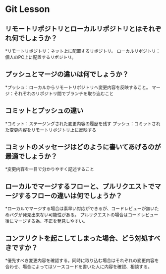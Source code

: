 # Git Lesson

## リモートリポジトリとローカルリポジトリとはそれぞれ何でしょうか？

*リモートリポジトリ：ネット上に配置するリポジトリ。
ローカルリポジトリ：個人のPC上に配置するリポジトリ。

## プッシュとマージの違いは何でしょうか？

*プッシュ：ローカルからリモートリポジトリへ変更内容を反映すること。
マージ：それぞれのリポジトリ間でブランチを取り込むこと

## コミットとプッシュの違い

*コミット：ステージングされた変更内容の履歴を残す
プッシュ：コミットされた変更内容をリモートリポジトリ上に反映する

## コミットのメッセージはどのように書いてあげるのが最適でしょうか？

*変更内容を一目で分かりやすく記述すること

## ローカルでマージするフローと、プルリクエストでマージするフローの違いは何でしょうか？

*ローカルでマージする場合は素早い対応ができるが、コードレビューが無いためバグが発見出来ない可能性がある。
プルリクエストの場合はコードレビュー後にマージする為、不正を発見しやすい。

## コンフリクトを起こしてしまった場合、どう対処すべきですか？

*優先すべき変更内容を確認する。同時に取り込む場合はそれぞれの変更内容を合わせ、場合によってはソースコードを書いた人に内容を確認、相談する。